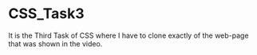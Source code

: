 # CSS_Task3
It is the Third Task of CSS where I have to clone exactly of the web-page that was shown in the video.
